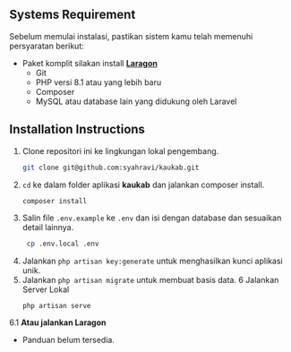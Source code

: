 ## Systems Requirement
Sebelum memulai instalasi, pastikan sistem kamu telah memenuhi persyaratan berikut:

- Paket komplit silakan install [**Laragon**](https://laragon.org/download/index.html)
  - Git
  - PHP versi 8.1 atau yang lebih baru
  - Composer
  - MySQL atau database lain yang didukung oleh Laravel

## Installation Instructions
1. Clone repositori ini ke lingkungan lokal pengembang.
    ```bash
    git clone git@github.com:syahravi/kaukab.git
    ```
2. `cd` ke dalam folder aplikasi **kaukab** dan jalankan composer install.
   ```bash
   composer install
   ```
3. Salin file `.env.example` ke `.env` dan isi dengan database dan sesuaikan detail lainnya.
   ```bash
    cp .env.local .env
   ```
4. Jalankan `php artisan key:generate` untuk menghasilkan kunci aplikasi unik.
5. Jalankan `php artisan migrate` untuk membuat basis data.
6 Jalankan Server Lokal
    ```vbnet
    php artisan serve
    ```
6.1 **Atau jalankan Laragon**
  - Panduan belum tersedia.
